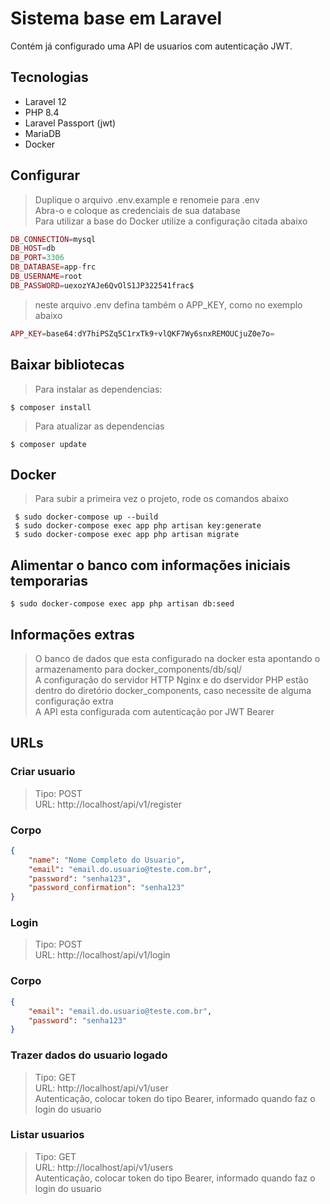 # Sistema base em Laravel
Contém já configurado uma API de usuarios com autenticação JWT. <br>

## Tecnologias

- Laravel 12 <br>
- PHP 8.4 <br>
- Laravel Passport (jwt) <br>
- MariaDB <br>
- Docker <br>

## Configurar

> Duplique o arquivo .env.example e renomeie para .env <br>
> Abra-o e coloque as credenciais de sua database <br> 
> Para utilizar a base do Docker utilize a configuração citada abaixo

```php
DB_CONNECTION=mysql
DB_HOST=db
DB_PORT=3306
DB_DATABASE=app-frc
DB_USERNAME=root
DB_PASSWORD=uexozYAJe6QvOlS1JP322541frac$
```

> neste arquivo .env defina também o APP_KEY, como no exemplo abaixo

```php
APP_KEY=base64:dY7hiPSZq5C1rxTk9+vlQKF7Wy6snxREMOUCjuZ0e7o=
```

## Baixar bibliotecas


> Para instalar as dependencias: 

`$ composer install` <br>

> Para atualizar as dependencias

`$ composer update` <br>

## Docker 

> Para subir a primeira vez o projeto, rode os comandos abaixo

` $ sudo docker-compose up --build`  <br>
` $ sudo docker-compose exec app php artisan key:generate` <br>
` $ sudo docker-compose exec app php artisan migrate` <br>


## Alimentar o banco com informações iniciais temporarias

` $ sudo docker-compose exec app php artisan db:seed ` <br>


## Informações extras
> O banco de dados que esta configurado na docker esta apontando o armazenamento para docker_components/db/sql/ <br>
> A configuração do servidor HTTP Nginx e do dservidor PHP estão dentro do diretório docker_components, caso necessite de alguma configuração extra <br>
> A API esta configurada com autenticação por JWT Bearer<br>

## URLs 

### Criar usuario
> Tipo: POST <br>
> URL: http://localhost/api/v1/register  <br>

### Corpo

```JSON
{
    "name": "Nome Completo do Usuario",
    "email": "email.do.usuario@teste.com.br",
    "password": "senha123",
    "password_confirmation": "senha123"
}
```

### Login
> Tipo: POST <br>
> URL: http://localhost/api/v1/login  <br>

### Corpo

```JSON
{
    "email": "email.do.usuario@teste.com.br",
    "password": "senha123"
}
```

### Trazer dados do usuario logado
> Tipo: GET <br>
> URL: http://localhost/api/v1/user  <br>
> Autenticação, colocar token do tipo Bearer, informado quando faz o login do usuario

### Listar usuarios
> Tipo: GET <br>
> URL: http://localhost/api/v1/users <br>
> Autenticação, colocar token do tipo Bearer, informado quando faz o login do usuario